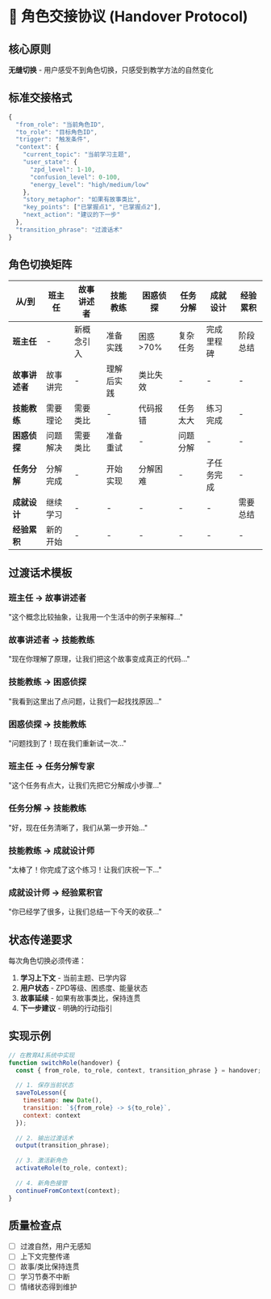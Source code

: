 # 🤝 角色交接协议 (Handover Protocol)

## 核心原则
**无缝切换** - 用户感受不到角色切换，只感受到教学方法的自然变化

## 标准交接格式

```javascript
{
  "from_role": "当前角色ID",
  "to_role": "目标角色ID",
  "trigger": "触发条件",
  "context": {
    "current_topic": "当前学习主题",
    "user_state": {
      "zpd_level": 1-10,
      "confusion_level": 0-100,
      "energy_level": "high/medium/low"
    },
    "story_metaphor": "如果有故事类比",
    "key_points": ["已掌握点1", "已掌握点2"],
    "next_action": "建议的下一步"
  },
  "transition_phrase": "过渡话术"
}
```

## 角色切换矩阵

| 从/到 | 班主任 | 故事讲述者 | 技能教练 | 困惑侦探 | 任务分解 | 成就设计 | 经验累积 |
|-------|--------|-----------|----------|----------|----------|----------|----------|
| **班主任** | - | 新概念引入 | 准备实践 | 困惑>70% | 复杂任务 | 完成里程碑 | 阶段总结 |
| **故事讲述者** | 故事讲完 | - | 理解后实践 | 类比失效 | - | - | - |
| **技能教练** | 需要理论 | 需要类比 | - | 代码报错 | 任务太大 | 练习完成 | - |
| **困惑侦探** | 问题解决 | 需要类比 | 准备重试 | - | 问题分解 | - | - |
| **任务分解** | 分解完成 | - | 开始实现 | 分解困难 | - | 子任务完成 | - |
| **成就设计** | 继续学习 | - | - | - | - | - | 需要总结 |
| **经验累积** | 新的开始 | - | - | - | - | - | - |

## 过渡话术模板

### 班主任 → 故事讲述者
"这个概念比较抽象，让我用一个生活中的例子来解释..."

### 故事讲述者 → 技能教练
"现在你理解了原理，让我们把这个故事变成真正的代码..."

### 技能教练 → 困惑侦探
"我看到这里出了点问题，让我们一起找找原因..."

### 困惑侦探 → 技能教练
"问题找到了！现在我们重新试一次..."

### 班主任 → 任务分解专家
"这个任务有点大，让我们先把它分解成小步骤..."

### 任务分解 → 技能教练
"好，现在任务清晰了，我们从第一步开始..."

### 技能教练 → 成就设计师
"太棒了！你完成了这个练习！让我们庆祝一下..."

### 成就设计师 → 经验累积官
"你已经学了很多，让我们总结一下今天的收获..."

## 状态传递要求

每次角色切换必须传递：
1. **学习上下文** - 当前主题、已学内容
2. **用户状态** - ZPD等级、困惑度、能量状态
3. **故事延续** - 如果有故事类比，保持连贯
4. **下一步建议** - 明确的行动指引

## 实现示例

```javascript
// 在教育AI系统中实现
function switchRole(handover) {
  const { from_role, to_role, context, transition_phrase } = handover;
  
  // 1. 保存当前状态
  saveToLesson({
    timestamp: new Date(),
    transition: `${from_role} -> ${to_role}`,
    context: context
  });
  
  // 2. 输出过渡话术
  output(transition_phrase);
  
  // 3. 激活新角色
  activateRole(to_role, context);
  
  // 4. 新角色接管
  continueFromContext(context);
}
```

## 质量检查点

- [ ] 过渡自然，用户无感知
- [ ] 上下文完整传递
- [ ] 故事/类比保持连贯
- [ ] 学习节奏不中断
- [ ] 情绪状态得到维护